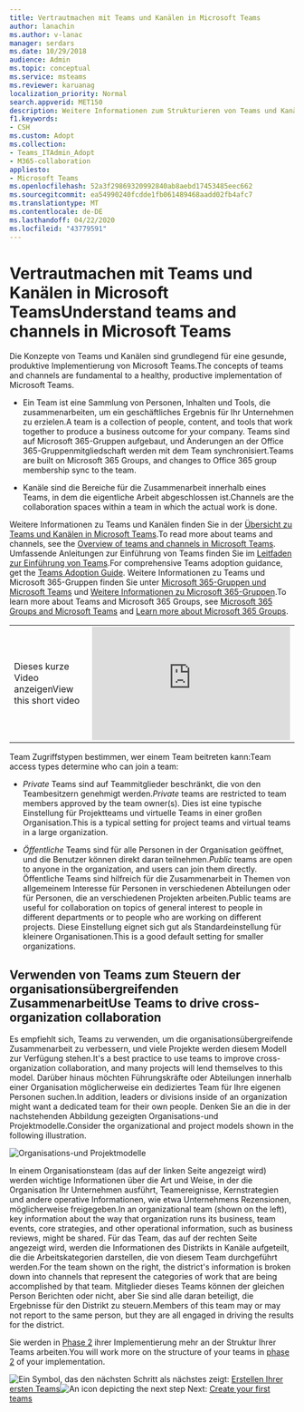 ```yaml
---
title: Vertrautmachen mit Teams und Kanälen in Microsoft Teams
author: lanachin
ms.author: v-lanac
manager: serdars
ms.date: 10/29/2018
audience: Admin
ms.topic: conceptual
ms.service: msteams
ms.reviewer: karuanag
localization_priority: Normal
search.appverid: MET150
description: Weitere Informationen zum Strukturieren von Teams und Kanälen in Microsoft Teams.
f1.keywords:
- CSH
ms.custom: Adopt
ms.collection:
- Teams_ITAdmin_Adopt
- M365-collaboration
appliesto:
- Microsoft Teams
ms.openlocfilehash: 52a3f29869320992840ab8aebd17453485eec662
ms.sourcegitcommit: ea54990240fcdde1fb061489468aadd02fb4afc7
ms.translationtype: MT
ms.contentlocale: de-DE
ms.lasthandoff: 04/22/2020
ms.locfileid: "43779591"
---
```

# <a name="understand-teams-and-channels-in-microsoft-teams"></a><span data-ttu-id="81793-103">Vertrautmachen mit Teams und Kanälen in Microsoft Teams</span><span class="sxs-lookup"><span data-stu-id="81793-103">Understand teams and channels in Microsoft Teams</span></span>

<span data-ttu-id="81793-104">Die Konzepte von Teams und Kanälen sind grundlegend für eine gesunde, produktive Implementierung von Microsoft Teams.</span><span class="sxs-lookup"><span data-stu-id="81793-104">The concepts of teams and channels are fundamental to a healthy, productive implementation of Microsoft Teams.</span></span> 

- <span data-ttu-id="81793-105">Ein Team ist eine Sammlung von Personen, Inhalten und Tools, die zusammenarbeiten, um ein geschäftliches Ergebnis für Ihr Unternehmen zu erzielen.</span><span class="sxs-lookup"><span data-stu-id="81793-105">A team is a collection of people, content, and tools that work together to produce a business outcome for your company.</span></span> <span data-ttu-id="81793-106">Teams sind auf Microsoft 365-Gruppen aufgebaut, und Änderungen an der Office 365-Gruppenmitgliedschaft werden mit dem Team synchronisiert.</span><span class="sxs-lookup"><span data-stu-id="81793-106">Teams are built on Microsoft 365 Groups, and changes to Office 365 group membership sync to the team.</span></span> 

- <span data-ttu-id="81793-107">Kanäle sind die Bereiche für die Zusammenarbeit innerhalb eines Teams, in dem die eigentliche Arbeit abgeschlossen ist.</span><span class="sxs-lookup"><span data-stu-id="81793-107">Channels are the collaboration spaces within a team in which the actual work is done.</span></span> 

<span data-ttu-id="81793-108">Weitere Informationen zu Teams und Kanälen finden Sie in der [Übersicht zu Teams und Kanälen in Microsoft Teams](teams-channels-overview.md).</span><span class="sxs-lookup"><span data-stu-id="81793-108">To read more about teams and channels, see the [Overview of teams and channels in Microsoft Teams](teams-channels-overview.md).</span></span> <span data-ttu-id="81793-109">Umfassende Anleitungen zur Einführung von Teams finden Sie im [Leitfaden zur Einführung von Teams](https://aka.ms/teamstoolkit).</span><span class="sxs-lookup"><span data-stu-id="81793-109">For comprehensive Teams adoption guidance, get the [Teams Adoption Guide](https://aka.ms/teamstoolkit).</span></span> <span data-ttu-id="81793-110">Weitere Informationen zu Teams und Microsoft 365-Gruppen finden Sie unter [Microsoft 365-Gruppen und Microsoft Teams](office-365-groups.md) und [Weitere Informationen zu Microsoft 365-Gruppen](https://support.office.com/article/Learn-about-Office-365-groups-b565caa1-5c40-40ef-9915-60fdb2d97fa2).</span><span class="sxs-lookup"><span data-stu-id="81793-110">To learn more about Teams and Microsoft 365 Groups, see [Microsoft 365 Groups and Microsoft Teams](office-365-groups.md) and [Learn more about Microsoft 365 Groups](https://support.office.com/article/Learn-about-Office-365-groups-b565caa1-5c40-40ef-9915-60fdb2d97fa2).</span></span>


|  |  |
|---------|---------|
| <span data-ttu-id="81793-111">Dieses kurze Video anzeigen</span><span class="sxs-lookup"><span data-stu-id="81793-111">View this short video</span></span>   | <iframe width="350" height="200" src="https://www.youtube.com/embed/hjJWtoaRJeE" frameborder="0" allowfullscreen></iframe>   |



<span data-ttu-id="81793-112">Team Zugriffstypen bestimmen, wer einem Team beitreten kann:</span><span class="sxs-lookup"><span data-stu-id="81793-112">Team access types determine who can join a team:</span></span>

- <span data-ttu-id="81793-113">*Private* Teams sind auf Teammitglieder beschränkt, die von den Teambesitzern genehmigt werden.</span><span class="sxs-lookup"><span data-stu-id="81793-113">*Private* teams are restricted to team members approved by the team owner(s).</span></span> <span data-ttu-id="81793-114">Dies ist eine typische Einstellung für Projektteams und virtuelle Teams in einer großen Organisation.</span><span class="sxs-lookup"><span data-stu-id="81793-114">This is a typical setting for project teams and virtual teams in a large organization.</span></span>

- <span data-ttu-id="81793-115">*Öffentliche* Teams sind für alle Personen in der Organisation geöffnet, und die Benutzer können direkt daran teilnehmen.</span><span class="sxs-lookup"><span data-stu-id="81793-115">*Public* teams are open to anyone in the organization, and users can join them directly.</span></span> <span data-ttu-id="81793-116">Öffentliche Teams sind hilfreich für die Zusammenarbeit in Themen von allgemeinem Interesse für Personen in verschiedenen Abteilungen oder für Personen, die an verschiedenen Projekten arbeiten.</span><span class="sxs-lookup"><span data-stu-id="81793-116">Public teams are useful for collaboration on topics of general interest to people in different departments or to people who are working on different projects.</span></span> <span data-ttu-id="81793-117">Diese Einstellung eignet sich gut als Standardeinstellung für kleinere Organisationen.</span><span class="sxs-lookup"><span data-stu-id="81793-117">This is a good default setting for smaller organizations.</span></span>

## <a name="use-teams-to-drive-cross-organization-collaboration"></a><span data-ttu-id="81793-118">Verwenden von Teams zum Steuern der organisationsübergreifenden Zusammenarbeit</span><span class="sxs-lookup"><span data-stu-id="81793-118">Use Teams to drive cross-organization collaboration</span></span>

<span data-ttu-id="81793-119">Es empfiehlt sich, Teams zu verwenden, um die organisationsübergreifende Zusammenarbeit zu verbessern, und viele Projekte werden diesem Modell zur Verfügung stehen.</span><span class="sxs-lookup"><span data-stu-id="81793-119">It's a best practice to use teams to improve cross-organization collaboration, and many projects will lend themselves to this model.</span></span> <span data-ttu-id="81793-120">Darüber hinaus möchten Führungskräfte oder Abteilungen innerhalb einer Organisation möglicherweise ein dediziertes Team für Ihre eigenen Personen suchen.</span><span class="sxs-lookup"><span data-stu-id="81793-120">In addition, leaders or divisions inside of an organization might want a dedicated team for their own people.</span></span> <span data-ttu-id="81793-121">Denken Sie an die in der nachstehenden Abbildung gezeigten Organisations-und Projektmodelle.</span><span class="sxs-lookup"><span data-stu-id="81793-121">Consider the organizational and project models shown in the following illustration.</span></span>

![Organisations-und Projektmodelle](media/teams-adoption-organization-project.png)

<span data-ttu-id="81793-123">In einem Organisationsteam (das auf der linken Seite angezeigt wird) werden wichtige Informationen über die Art und Weise, in der die Organisation Ihr Unternehmen ausführt, Teamereignisse, Kernstrategien und andere operative Informationen, wie etwa Unternehmens Rezensionen, möglicherweise freigegeben.</span><span class="sxs-lookup"><span data-stu-id="81793-123">In an organizational team (shown on the left), key information about the way that organization runs its business, team events, core strategies, and other operational information, such as business reviews, might be shared.</span></span> <span data-ttu-id="81793-124">Für das Team, das auf der rechten Seite angezeigt wird, werden die Informationen des Distrikts in Kanäle aufgeteilt, die die Arbeitskategorien darstellen, die von diesem Team durchgeführt werden.</span><span class="sxs-lookup"><span data-stu-id="81793-124">For the team shown on the right, the district's information is broken down into channels that represent the categories of work that are being accomplished by that team.</span></span> <span data-ttu-id="81793-125">Mitglieder dieses Teams können der gleichen Person Berichten oder nicht, aber Sie sind alle daran beteiligt, die Ergebnisse für den Distrikt zu steuern.</span><span class="sxs-lookup"><span data-stu-id="81793-125">Members of this team may or may not report to the same person, but they are all engaged in driving the results for the district.</span></span>
  
<span data-ttu-id="81793-126">Sie werden in [Phase 2](teams-adoption-phase2-experiment.md) ihrer Implementierung mehr an der Struktur Ihrer Teams arbeiten.</span><span class="sxs-lookup"><span data-stu-id="81793-126">You will work more on the structure of your teams in [phase 2](teams-adoption-phase2-experiment.md) of your implementation.</span></span>

<span data-ttu-id="81793-127">![Ein Symbol, das den nächsten Schritt](media/teams-adoption-next-icon.png) als nächstes zeigt: [Erstellen Ihrer ersten Teams](teams-adoption-your-first-teams.md)</span><span class="sxs-lookup"><span data-stu-id="81793-127">![An icon depicting the next step](media/teams-adoption-next-icon.png) Next: [Create your first teams](teams-adoption-your-first-teams.md)</span></span>
